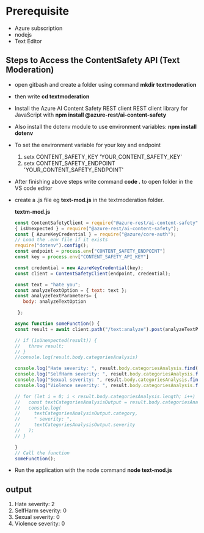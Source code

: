 # Prerequisite
* Azure subscription
* nodejs
* Text Editor

## Steps to Access the ContentSafety API (Text Moderation)

* open gitbash and create a folder using command **mkdir textmoderation**
* then write **cd textmoderation**
* Install the Azure AI Content Safety REST client REST client library for JavaScript with **npm install @azure-rest/ai-content-safety**
* Also install the dotenv module to use environment variables:  **npm install dotenv**
* To set the environment variable for your key and endpoint
   1. setx CONTENT_SAFETY_KEY 'YOUR_CONTENT_SAFETY_KEY'
   2. setx CONTENT_SAFETY_ENDPOINT 'YOUR_CONTENT_SAFETY_ENDPOINT'
* After finishing above steps  write command **code .**  to open folder in  the VS code editor
* create a .js file eg **text-mod.js** in the textmoderation folder.

  **textm-mod.js**

  ```JavaScript
  const ContentSafetyClient = require("@azure-rest/ai-content-safety").default,
  { isUnexpected } = require("@azure-rest/ai-content-safety");
  const { AzureKeyCredential } = require("@azure/core-auth");
  // Load the .env file if it exists
  require("dotenv").config();
  const endpoint = process.env["CONTENT_SAFETY_ENDPOINT"]
  const key = process.env["CONTENT_SAFETY_API_KEY"]

  const credential = new AzureKeyCredential(key);
  const client = ContentSafetyClient(endpoint, credential);

  const text = "hate you";
  const analyzeTextOption = { text: text };
  const analyzeTextParameters= {
     body: analyzeTextOption

   };

  async function someFunction() {
  const result = await client.path("/text:analyze").post(analyzeTextParameters);

  // if (isUnexpected(result)) {
  //   throw result;
  // }
  //console.log(result.body.categoriesAnalysis)

  console.log("Hate severity: ", result.body.categoriesAnalysis.find(item => item.category === 'Hate')?.severity);
  console.log("SelfHarm severity: ", result.body.categoriesAnalysis.find(item => item.category === 'SelfHarm')?.severity);
  console.log("Sexual severity: ", result.body.categoriesAnalysis.find(item => item.category === 'Sexual')?.severity);
  console.log("Violence severity: ", result.body.categoriesAnalysis.find(item => item.category === 'Violence')?.severity);

  // for (let i = 0; i < result.body.categoriesAnalysis.length; i++) {
  //   const textCategoriesAnalysisOutput = result.body.categoriesAnalysis[i];
  //   console.log(
  //     textCategoriesAnalysisOutput.category,
  //     " severity: ",
  //     textCategoriesAnalysisOutput.severity
  //   );
  // }

  }
  // Call the function
  someFunction();

  ```
* Run the application with the node command  **node text-mod.js**

## output

1. Hate severity:  2
2. SelfHarm severity:  0
3. Sexual severity:  0
4. Violence severity:  0

